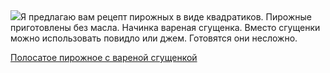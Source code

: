 <!--2025-04-24 16:27:08-->
<div class="yb">
  <div class="rss povarenok"><a href="https://www.povarenok.ru/recipes/show/182553/"><img src="https://www.povarenok.ru/data/cache/2025apr/24/22/3172792_38365-640x480.jpg"></a>Я предлагаю вам рецепт пирожных в виде квадратиков. Пирожные приготовлены без масла. Начинка вареная сгущенка. Вместо сгущенки можно использовать повидло или джем. Готовятся они несложно. <p class="titl"><a href="https://www.povarenok.ru/recipes/show/182553/">Полосатое пирожное с вареной сгущенкой</a></p></div>
</div>

